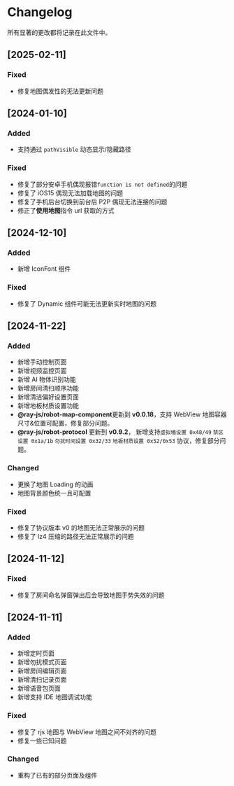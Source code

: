 # Changelog

所有显著的更改都将记录在此文件中。

## [2025-02-11]

### Fixed

- 修复地图偶发性的无法更新问题

## [2024-01-10]

### Added

- 支持通过 `pathVisible` 动态显示/隐藏路径

### Fixed

- 修复了部分安卓手机偶现报错`function is not defined`的问题
- 修复了 iOS15 偶现无法加载地图的问题
- 修复了手机后台切换到前台后 P2P 偶现无法连接的问题
- 修正了**使用地图**指令 url 获取的方式

## [2024-12-10]

### Added

- 新增 IconFont 组件

### Fixed

- 修复了 Dynamic 组件可能无法更新实时地图的问题

## [2024-11-22]

### Added

- 新增手动控制页面
- 新增视频监控页面
- 新增 AI 物体识别功能
- 新增房间清扫顺序功能
- 新增清洁偏好设置页面
- 新增地板材质设置功能
- **@ray-js/robot-map-component**更新到 **v0.0.18**，支持 WebView 地图容器尺寸&位置可配置，修复部分问题。
- **@ray-js/robot-protocol** 更新到 **v0.9.2**， 新增支持`虚拟墙设置 0x48/49` `禁区设置 0x1a/1b` `勿扰时间设置 0x32/33` `地板材质设置 0x52/0x53` 协议，修复部分问题。

### Changed

- 更换了地图 Loading 的动画
- 地图背景颜色统一且可配置

### Fixed

- 修复了协议版本 v0 的地图无法正常展示的问题
- 修复了 lz4 压缩的路径无法正常展示的问题

## [2024-11-12]

### Fixed

- 修复了房间命名弹窗弹出后会导致地图手势失效的问题

## [2024-11-11]

### Added

- 新增定时页面
- 新增勿扰模式页面
- 新增房间编辑页面
- 新增清扫记录页面
- 新增语音包页面
- 新增支持 IDE 地图调试功能

### Fixed

- 修复了 rjs 地图与 WebView 地图之间不对齐的问题
- 修复一些已知问题

### Changed

- 重构了已有的部分页面及组件
